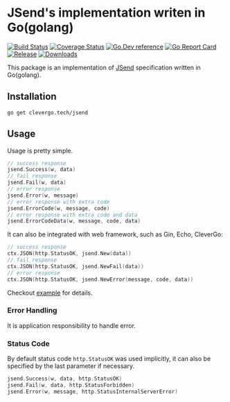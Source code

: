 # JSend's implementation writen in Go(golang)
[![Build Status](https://img.shields.io/travis/clevergo/jsend?style=for-the-badge)](https://travis-ci.org/clevergo/jsend)
[![Coverage Status](https://img.shields.io/coveralls/github/clevergo/jsend?style=for-the-badge)](https://coveralls.io/github/clevergo/jsend?branch=master)
[![Go.Dev reference](https://img.shields.io/badge/go.dev-reference-blue?logo=go&logoColor=white&style=for-the-badge)](https://pkg.go.dev/clevergo.tech/jsend?tab=doc)
[![Go Report Card](https://goreportcard.com/badge/github.com/clevergo/jsend?style=for-the-badge)](https://goreportcard.com/report/github.com/clevergo/jsend)
[![Release](https://img.shields.io/github/release/clevergo/jsend.svg?style=for-the-badge)](https://github.com/clevergo/jsend/releases)
[![Downloads](https://img.shields.io/endpoint?url=https://pkg.clevergo.tech/api/badges/downloads/total/clevergo.tech/jsend&style=for-the-badge)](https://pkg.clevergo.tech/clevergo.tech/jsend)

This package is an implementation of [JSend](https://github.com/omniti-labs/jsend) specification written in Go(golang).

## Installation

```shell
go get clevergo.tech/jsend
```

## Usage

Usage is pretty simple.

```go
// success response
jsend.Success(w, data)
// fail response
jsend.Fail(w, data)
// error response
jsend.Error(w, message)
// error response with extra code
jsend.ErrorCode(w, message, code)
// error response with extra code and data
jsend.ErrorCodeData(w, message, code, data)
```

It can also be integrated with web framework, such as Gin, Echo, CleverGo:

```go
// success response
ctx.JSON(http.StatusOK, jsend.New(data))
// fail response
ctx.JSON(http.StatusOK, jsend.NewFail(data))
// error response
ctx.JSON(http.StatusOK, jsend.NewError(message, code, data))
```

Checkout [example](https://github.com/clevergo/examples/tree/master/jsend) for details.

### Error Handling

It is application responsibility to handle error.

### Status Code

By default status code `http.StatusOK` was used implicitly,
it can also be specified by the last parameter if necessary.

```go
jsend.Success(w, data, http.StatusOK)
jsend.Fail(w, data, http.StatusForbidden)
jsend.Error(w, message, http.StatusInternalServerError)
```
